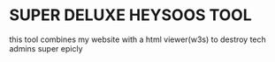 <h1>SUPER DELUXE HEYSOOS TOOL</h1>
<p>this tool combines my website with a html viewer(w3s) to destroy tech admins super epicly</p>
